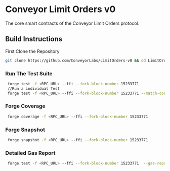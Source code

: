 # Conveyor Limit Orders v0
The core smart contracts of the Conveyor Limit Orders protocol.

## Build Instructions
First Clone the Repository
```sh
git clone https://github.com/ConveyorLabs/LimitOrders-v0 && cd LimitOrders-v0
```
### Run The Test Suite
```sh
 forge test -f <RPC_URL> --ffi --fork-block-number 15233771
 //Run a individual Test 
 forge test -f <RPC_URL> --ffi --fork-block-number 15233771 --match-contract LimitOrderRouterTest --match-test testOnlyEOA 

```
### Forge Coverage
```sh
 forge coverage -f <RPC_URL> --ffi --fork-block-number 15233771

```

### Forge Snapshot
```sh
 forge snapshot -f <RPC_URL> --ffi --fork-block-number 15233771

```

### Detailed Gas Report 
```sh
 forge test -f <RPC_URL> --ffi --fork-block-number 15233771  --gas-report

```


